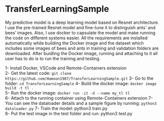 # TransferLearningSample
My predictive model is a deep learning model based on Resnet architecture. I use the pre-trained Resnet model and fine-tune it to distinguish ants' and bees’ images. Also, I use docker to capsulate the model and make running the code on different systems easier. All the requirements are installed automatically while building the Docker image and the dataset which includes some images of bees and ants in training and validation folders are downloaded. After buidling the Docker image, running and attaching to it all user has to do is to run the training and testing.

1- Install Docker, VSCode and Remote-Containers extension  
2- Get the latest code: ```git clone https://github.com/Hamoon1987/TransferLearningSample.git``` 
3- Go to the folder: ```cd TransferLearningSample``` 
4- Build the docker image: ```docker image build -t tl .```  
5- Run the docker image: ```docker run -it -d --name my_tl tl```  
6- Attach to the running container using Remote-Containers extension 
7- You can see the dataloader details and a sample figure by running: ```python3 dataloader.py``` 
7- Train the model: python3 train.py  
8- Put the test image in the test folder and run: python3 test.py  

